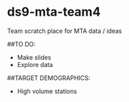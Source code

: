 # ds9-mta-team4
Team scratch place for MTA data / ideas

##TO DO:
+ Make slides
+ Explore data

##TARGET DEMOGRAPHICS:
+ High volume stations
